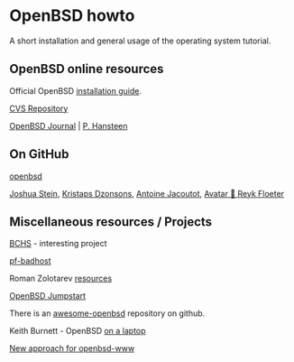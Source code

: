 # OpenBSD howto


A short installation and general usage of the operating system tutorial.

## OpenBSD online resources

Official OpenBSD [installation guide](http://www.openbsd.org/faq/index.html).

[CVS Repository](https://cvsweb.openbsd.org/)

[OpenBSD Journal](http://www.undeadly.org/cgi?action=front) | [P. Hansteen](https://bsdly.blogspot.com)


## On GitHub

[openbsd](https://github.com/openbsd)

[Joshua Stein](https://github.com/jcs), [Kristaps Dzonsons](https://github.com/kristapsdz), [Antoine Jacoutot](https://github.com/ajacoutot), [ Avatar
🐡
Reyk Floeter](https://github.com/reyk)

## Miscellaneous resources / Projects

[BCHS](https://learnbchs.org) - interesting project

[pf-badhost](https://www.geoghegan.ca/pfbadhost.html)

Roman Zolotarev [resources](https://rgz.ee/openbsd/)

[OpenBSD Jumpstart](https://www.openbsdjumpstart.org/#/)

There is an [awesome-openbsd](https://github.com/ligurio/awesome-openbsd) repository on github.

Keith Burnett - OpenBSD [on a laptop](http://sohcahtoa.org.uk/openbsd.html) 
<!-- broken link
| [Cullum Smith](https://www.c0ffee.net/blog/openbsd-on-a-laptop/) version.
-->
[New approach for openbsd-www](https://github.com/Nemin32/openbsd-www)
